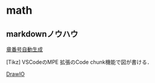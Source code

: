 # math

## markdownノウハウ

[章番号自動生成](https://qiita.com/UKawamura/items/42f907c88686fb3be4da)

[Tikz]
VSCodeのMPE 拡張のCode chunk機能で図が書ける．

[DrawIO](https://github.com/hediet/vscode-drawio)
